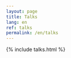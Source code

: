 ```yaml
---
layout: page
title: Talks
lang: en
ref: talks
permalink: /en/talks
---
```


{% include talks.html %}
